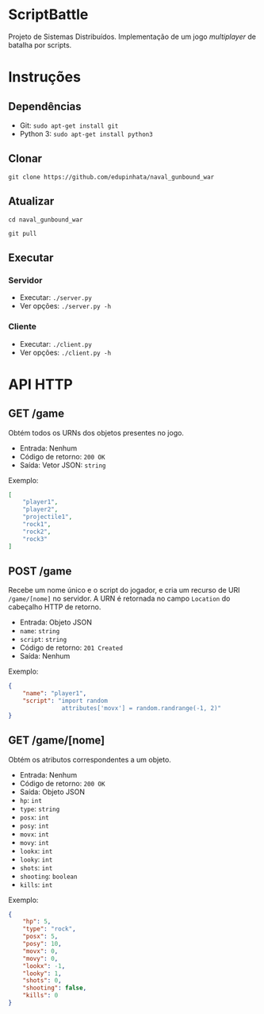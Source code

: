 # ScriptBattle

Projeto de Sistemas Distribuídos. Implementação de um jogo *multiplayer* de
batalha por scripts.

# Instruções

## Dependências

* Git: `sudo apt-get install git`
* Python 3: `sudo apt-get install python3`

## Clonar

`git clone https://github.com/edupinhata/naval_gunbound_war`

## Atualizar

`cd naval_gunbound_war`

`git pull`

## Executar

### Servidor

* Executar: `./server.py`
* Ver opções: `./server.py -h`

### Cliente

* Executar: `./client.py`
* Ver opções: `./client.py -h`

# API HTTP

## GET /game

Obtém todos os URNs dos objetos presentes no jogo.

* Entrada: Nenhum
* Código de retorno: `200 OK`
* Saída: Vetor JSON: `string`

Exemplo:

```json
[
    "player1",
    "player2",
    "projectile1",
    "rock1",
    "rock2",
    "rock3"
]
```

## POST /game

Recebe um nome único e o script do jogador, e cria um recurso de URI
`/game/[nome]` no servidor. A URN é retornada no campo `Location`
do cabeçalho HTTP de retorno.

* Entrada: Objeto JSON
 * `name`: `string`
 * `script`: `string`
* Código de retorno: `201 Created`
* Saída: Nenhum

Exemplo:

```json
{
    "name": "player1",
    "script": "import random
               attributes['movx'] = random.randrange(-1, 2)"
}
```

## GET /game/[nome]

Obtém os atributos correspondentes a um objeto.

* Entrada: Nenhum
* Código de retorno: `200 OK`
* Saída: Objeto JSON
 * `hp`: `int`
 * `type`: `string`
 * `posx`: `int`
 * `posy`: `int`
 * `movx`: `int`
 * `movy`: `int`
 * `lookx`: `int`
 * `looky`: `int`
 * `shots`: `int`
 * `shooting`: `boolean`
 * `kills`: `int`

Exemplo:

```json
{
    "hp": 5,
    "type": "rock",
    "posx": 5,
    "posy": 10,
    "movx": 0,
    "movy": 0,
    "lookx": -1,
    "looky": 1,
    "shots": 0,
    "shooting": false,
    "kills": 0
}
```
